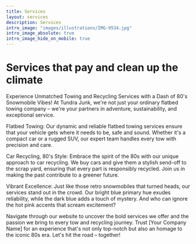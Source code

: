 ```yaml
---
title: Services
layout: services
description: Services
intro_image: "images/illustrations/IMG-9534.jpg"
intro_image_absolute: true
intro_image_hide_on_mobile: true
---
```


# Services that pay and clean up the climate

Experience Unmatched Towing and Recycling Services with a Dash of 80's Snowmobile Vibes! At Tundra Junk, we're not just your ordinary flatbed towing company – we're your partners in adventure, sustainability, and exceptional service.

Flatbed Towing: Our dynamic and reliable flatbed towing services ensure that your vehicle gets where it needs to be, safe and sound. Whether it's a compact car or a rugged SUV, our expert team handles every tow with precision and care.

Car Recycling, 80's Style: Embrace the spirit of the 80s with our unique approach to car recycling. We buy cars and give them a stylish send-off to the scrap yard, ensuring that every part is responsibly recycled. Join us in making the past contribute to a greener future.

Vibrant Excellence: Just like those retro snowmobiles that turned heads, our services stand out in the crowd. Our bright blue primary hue exudes reliability, while the dark blue adds a touch of mystery. And who can ignore the hot pink accents that scream excitement?

Navigate through our website to uncover the bold services we offer and the passion we bring to every tow and recycling journey. Trust [Your Company Name] for an experience that's not only top-notch but also an homage to the iconic 80s era. Let's hit the road – together!
